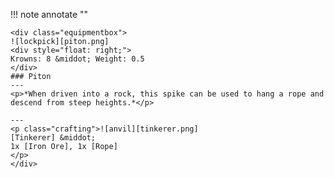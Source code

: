 !!! note annotate ""

    <div class="equipmentbox">
    ![lockpick][piton.png]
    <div style="float: right;">
    Krowns: 8 &middot; Weight: 0.5
    </div>
    ### Piton
    ---
    <p>*When driven into a rock, this spike can be used to hang a rope and descend from steep heights.*</p>

    ---
    <p class="crafting">![anvil][tinkerer.png] 
    [Tinkerer] &middot; 
    1x [Iron Ore], 1x [Rope]
    </p>
    </div>
